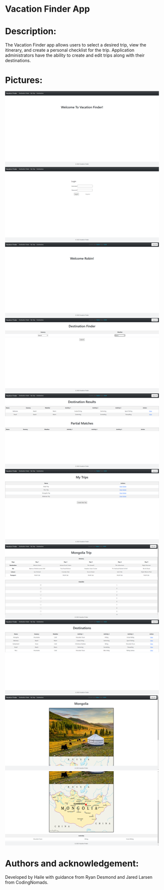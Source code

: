 # Vacation Finder App

# Description:

The Vacation Finder app allows users to select a desired trip, view the itinerary, and create a personal checklist for the trip. Application administrators have the ability to create and edit trips along with their destinations.

# Pictures:

![alt text](https://github.com/HaileB65/VacationFinderApp/blob/master/src/main/resources/static/images/Welcome%20page.PNG)
![alt text](https://github.com/HaileB65/VacationFinderApp/blob/master/src/main/resources/static/images/Login%20page.PNG)
![alt text](https://github.com/HaileB65/VacationFinderApp/blob/master/src/main/resources/static/images/User%20home%20page.PNG)
![alt text](https://github.com/HaileB65/VacationFinderApp/blob/master/src/main/resources/static/images/Destination%20Finder.PNG)
![alt text](https://github.com/HaileB65/VacationFinderApp/blob/master/src/main/resources/static/images/Destination%20Finder%20results.PNG)
![alt text](https://github.com/HaileB65/VacationFinderApp/blob/master/src/main/resources/static/images/MyTrips%20page.PNG)
![alt text](https://github.com/HaileB65/VacationFinderApp/blob/master/src/main/resources/static/images/Trip%20page.PNG)
![alt text](https://github.com/HaileB65/VacationFinderApp/blob/master/src/main/resources/static/images/Destinations%20page.PNG)
![alt text](https://github.com/HaileB65/VacationFinderApp/blob/master/src/main/resources/static/images/Mongolia%20Trip%20page.PNG)
![alt text](https://github.com/HaileB65/VacationFinderApp/blob/master/src/main/resources/static/images/Mongolia%20Trip%20page%202.PNG)

# Authors and acknowledgement:

Developed by Haile with guidance from Ryan Desmond and Jared Larsen from CodingNomads.

